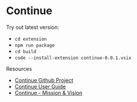 # Continue

Try out latest version:

- `cd extension`
- `npm run package`
- `cd build`
- `code --install-extension continue-0.0.1.vsix`

Resources

- [Continue Github Project](https://github.com/orgs/continuedev/projects/1/views/1)
- [Continue User Guide](https://www.notion.so/continue-dev/Continue-User-Guide-1c6ad99887d0474d9e42206f6c98efa4)
- [Continue - Mission & Vision](https://continue-dev.notion.site/Continue-a8e41af9801641f79d2c8565907bbd22)
